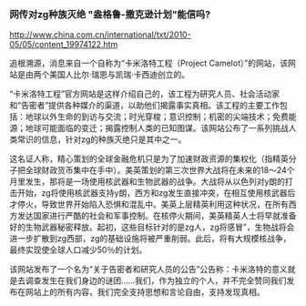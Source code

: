 ### 网传对zg种族灭绝 "盎格鲁-撒克逊计划"能信吗?
http://www.china.com.cn/international/txt/2010-05/05/content_19974122.htm

追根溯源，消息来自一个自称为“卡米洛特工程（Project Camelot）”的网站，该网站是由两个美国人比尔·瑞恩与凯瑞·卡西迪创立的。

“卡米洛特工程”官方网站是这样介绍自己的，该工程为研究人员、社会活动家和“告密者”提供各种媒介的渠道，以助他们揭露事实真相。该工程的主要工作包括：地球以外生命的到访与交流；时光穿梭；意识控制；机密的尖端技术；免费能源；地球可能面临的变迁；揭露控制人类的已知图谋。该网站公布了一系列挑战人类常识的信息，针对zg的种族灭绝只是其中之一。

这名证人称，精心策划的全球金融危机只是为了加速财政资源的集权化（指精英分子把全球财政货币集中在手中）。美英策划的第三次世界大战将在未来的18～24个月里发生，那将是一场使用核武器和生物武器的战争。大战将从以色列对y朗的打击开始，zg将使用核武器支持y朗，西方和zg发生直接冲突，在相互使用核武器后才停火，导致世界开始陷入恐惧和混乱中。美英上层精英利用这种状况，在所有西方发达国家进行严酷的社会和军事控制。在核停火期间，美英精英人士将早就准备好的生物武器秘密释放。起初，这些目标针对的是zg人，zg将感冒”，生物战将会进一步扩散到zg西部，zg的基础设施将被严重削弱。此后，将有大规模核战争，最终实现使全球人口减少50％的计划。

该网站发布了一个名为“关于告密者和研究人员的公告”公告称：卡米洛特的意义就是去调查发生在我们身边的谜团……我们，作为独立的个人，并不完全赞同我们发布在网站上的所有内容，我们完全支持思想和言论自由，支持发现真相。
